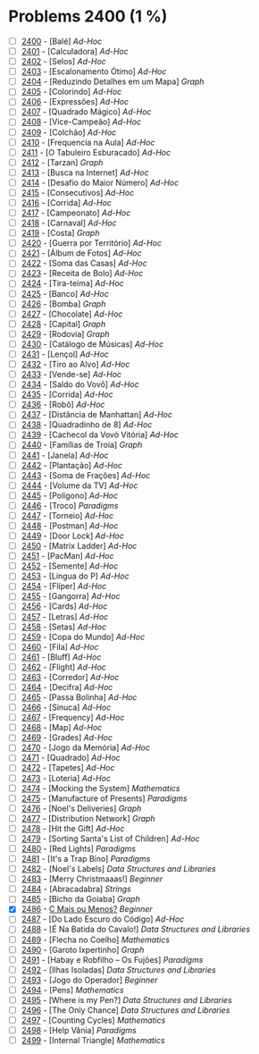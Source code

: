 # Problems 2400 (1 %)


- [ ] [2400](https://www.beecrowd.com.br/judge/en/problems/view/2400) - [Balé] *Ad-Hoc*
- [ ] [2401](https://www.beecrowd.com.br/judge/en/problems/view/2401) - [Calculadora] *Ad-Hoc*
- [ ] [2402](https://www.beecrowd.com.br/judge/en/problems/view/2402) - [Selos] *Ad-Hoc*
- [ ] [2403](https://www.beecrowd.com.br/judge/en/problems/view/2403) - [Escalonamento Ótimo] *Ad-Hoc*
- [ ] [2404](https://www.beecrowd.com.br/judge/en/problems/view/2404) - [Reduzindo Detalhes em um Mapa] *Graph*
- [ ] [2405](https://www.beecrowd.com.br/judge/en/problems/view/2405) - [Colorindo] *Ad-Hoc*
- [ ] [2406](https://www.beecrowd.com.br/judge/en/problems/view/2406) - [Expressões] *Ad-Hoc*
- [ ] [2407](https://www.beecrowd.com.br/judge/en/problems/view/2407) - [Quadrado Mágico] *Ad-Hoc*
- [ ] [2408](https://www.beecrowd.com.br/judge/en/problems/view/2408) - [Vice-Campeão] *Ad-Hoc*
- [ ] [2409](https://www.beecrowd.com.br/judge/en/problems/view/2409) - [Colchão] *Ad-Hoc*
- [ ] [2410](https://www.beecrowd.com.br/judge/en/problems/view/2410) - [Frequencia na Aula] *Ad-Hoc*
- [ ] [2411](https://www.beecrowd.com.br/judge/en/problems/view/2411) - [O Tabuleiro Esburacado] *Ad-Hoc*
- [ ] [2412](https://www.beecrowd.com.br/judge/en/problems/view/2412) - [Tarzan] *Graph*
- [ ] [2413](https://www.beecrowd.com.br/judge/en/problems/view/2413) - [Busca na Internet] *Ad-Hoc*
- [ ] [2414](https://www.beecrowd.com.br/judge/en/problems/view/2414) - [Desafio do Maior Número] *Ad-Hoc*
- [ ] [2415](https://www.beecrowd.com.br/judge/en/problems/view/2415) - [Consecutivos] *Ad-Hoc*
- [ ] [2416](https://www.beecrowd.com.br/judge/en/problems/view/2416) - [Corrida] *Ad-Hoc*
- [ ] [2417](https://www.beecrowd.com.br/judge/en/problems/view/2417) - [Campeonato] *Ad-Hoc*
- [ ] [2418](https://www.beecrowd.com.br/judge/en/problems/view/2418) - [Carnaval] *Ad-Hoc*
- [ ] [2419](https://www.beecrowd.com.br/judge/en/problems/view/2419) - [Costa] *Graph*
- [ ] [2420](https://www.beecrowd.com.br/judge/en/problems/view/2420) - [Guerra por Território] *Ad-Hoc*
- [ ] [2421](https://www.beecrowd.com.br/judge/en/problems/view/2421) - [Álbum de Fotos] *Ad-Hoc*
- [ ] [2422](https://www.beecrowd.com.br/judge/en/problems/view/2422) - [Soma das Casas] *Ad-Hoc*
- [ ] [2423](https://www.beecrowd.com.br/judge/en/problems/view/2423) - [Receita de Bolo] *Ad-Hoc*
- [ ] [2424](https://www.beecrowd.com.br/judge/en/problems/view/2424) - [Tira-teima] *Ad-Hoc*
- [ ] [2425](https://www.beecrowd.com.br/judge/en/problems/view/2425) - [Banco] *Ad-Hoc*
- [ ] [2426](https://www.beecrowd.com.br/judge/en/problems/view/2426) - [Bomba] *Graph*
- [ ] [2427](https://www.beecrowd.com.br/judge/en/problems/view/2427) - [Chocolate] *Ad-Hoc*
- [ ] [2428](https://www.beecrowd.com.br/judge/en/problems/view/2428) - [Capital] *Graph*
- [ ] [2429](https://www.beecrowd.com.br/judge/en/problems/view/2429) - [Rodovia] *Graph*
- [ ] [2430](https://www.beecrowd.com.br/judge/en/problems/view/2430) - [Catálogo de Músicas] *Ad-Hoc*
- [ ] [2431](https://www.beecrowd.com.br/judge/en/problems/view/2431) - [Lençol] *Ad-Hoc*
- [ ] [2432](https://www.beecrowd.com.br/judge/en/problems/view/2432) - [Tiro ao Alvo] *Ad-Hoc*
- [ ] [2433](https://www.beecrowd.com.br/judge/en/problems/view/2433) - [Vende-se] *Ad-Hoc*
- [ ] [2434](https://www.beecrowd.com.br/judge/en/problems/view/2434) - [Saldo do Vovô] *Ad-Hoc*
- [ ] [2435](https://www.beecrowd.com.br/judge/en/problems/view/2435) - [Corrida] *Ad-Hoc*
- [ ] [2436](https://www.beecrowd.com.br/judge/en/problems/view/2436) - [Robô] *Ad-Hoc*
- [ ] [2437](https://www.beecrowd.com.br/judge/en/problems/view/2437) - [Distância de Manhattan] *Ad-Hoc*
- [ ] [2438](https://www.beecrowd.com.br/judge/en/problems/view/2438) - [Quadradinho de 8] *Ad-Hoc*
- [ ] [2439](https://www.beecrowd.com.br/judge/en/problems/view/2439) - [Cachecol da Vovó Vitória] *Ad-Hoc*
- [ ] [2440](https://www.beecrowd.com.br/judge/en/problems/view/2440) - [Famílias de Troia] *Graph*
- [ ] [2441](https://www.beecrowd.com.br/judge/en/problems/view/2441) - [Janela] *Ad-Hoc*
- [ ] [2442](https://www.beecrowd.com.br/judge/en/problems/view/2442) - [Plantação] *Ad-Hoc*
- [ ] [2443](https://www.beecrowd.com.br/judge/en/problems/view/2443) - [Soma de Frações] *Ad-Hoc*
- [ ] [2444](https://www.beecrowd.com.br/judge/en/problems/view/2444) - [Volume da TV] *Ad-Hoc*
- [ ] [2445](https://www.beecrowd.com.br/judge/en/problems/view/2445) - [Polígono] *Ad-Hoc*
- [ ] [2446](https://www.beecrowd.com.br/judge/en/problems/view/2446) - [Troco] *Paradigms*
- [ ] [2447](https://www.beecrowd.com.br/judge/en/problems/view/2447) - [Torneio] *Ad-Hoc*
- [ ] [2448](https://www.beecrowd.com.br/judge/en/problems/view/2448) - [Postman] *Ad-Hoc*
- [ ] [2449](https://www.beecrowd.com.br/judge/en/problems/view/2449) - [Door Lock] *Ad-Hoc*
- [ ] [2450](https://www.beecrowd.com.br/judge/en/problems/view/2450) - [Matrix Ladder] *Ad-Hoc*
- [ ] [2451](https://www.beecrowd.com.br/judge/en/problems/view/2451) - [PacMan] *Ad-Hoc*
- [ ] [2452](https://www.beecrowd.com.br/judge/en/problems/view/2452) - [Semente] *Ad-Hoc*
- [ ] [2453](https://www.beecrowd.com.br/judge/en/problems/view/2453) - [Língua do P] *Ad-Hoc*
- [ ] [2454](https://www.beecrowd.com.br/judge/en/problems/view/2454) - [Flíper] *Ad-Hoc*
- [ ] [2455](https://www.beecrowd.com.br/judge/en/problems/view/2455) - [Gangorra] *Ad-Hoc*
- [ ] [2456](https://www.beecrowd.com.br/judge/en/problems/view/2456) - [Cards] *Ad-Hoc*
- [ ] [2457](https://www.beecrowd.com.br/judge/en/problems/view/2457) - [Letras] *Ad-Hoc*
- [ ] [2458](https://www.beecrowd.com.br/judge/en/problems/view/2458) - [Setas] *Ad-Hoc*
- [ ] [2459](https://www.beecrowd.com.br/judge/en/problems/view/2459) - [Copa do Mundo] *Ad-Hoc*
- [ ] [2460](https://www.beecrowd.com.br/judge/en/problems/view/2460) - [Fila] *Ad-Hoc*
- [ ] [2461](https://www.beecrowd.com.br/judge/en/problems/view/2461) - [Bluff] *Ad-Hoc*
- [ ] [2462](https://www.beecrowd.com.br/judge/en/problems/view/2462) - [Flight] *Ad-Hoc*
- [ ] [2463](https://www.beecrowd.com.br/judge/en/problems/view/2463) - [Corredor] *Ad-Hoc*
- [ ] [2464](https://www.beecrowd.com.br/judge/en/problems/view/2464) - [Decifra] *Ad-Hoc*
- [ ] [2465](https://www.beecrowd.com.br/judge/en/problems/view/2465) - [Passa Bolinha] *Ad-Hoc*
- [ ] [2466](https://www.beecrowd.com.br/judge/en/problems/view/2466) - [Sinuca] *Ad-Hoc*
- [ ] [2467](https://www.beecrowd.com.br/judge/en/problems/view/2467) - [Frequency] *Ad-Hoc*
- [ ] [2468](https://www.beecrowd.com.br/judge/en/problems/view/2468) - [Map] *Ad-Hoc*
- [ ] [2469](https://www.beecrowd.com.br/judge/en/problems/view/2469) - [Grades] *Ad-Hoc*
- [ ] [2470](https://www.beecrowd.com.br/judge/en/problems/view/2470) - [Jogo da Memória] *Ad-Hoc*
- [ ] [2471](https://www.beecrowd.com.br/judge/en/problems/view/2471) - [Quadrado] *Ad-Hoc*
- [ ] [2472](https://www.beecrowd.com.br/judge/en/problems/view/2472) - [Tapetes] *Ad-Hoc*
- [ ] [2473](https://www.beecrowd.com.br/judge/en/problems/view/2473) - [Loteria] *Ad-Hoc*
- [ ] [2474](https://www.beecrowd.com.br/judge/en/problems/view/2474) - [Mocking the System] *Mathematics*
- [ ] [2475](https://www.beecrowd.com.br/judge/en/problems/view/2475) - [Manufacture of Presents] *Paradigms*
- [ ] [2476](https://www.beecrowd.com.br/judge/en/problems/view/2476) - [Noel's Deliveries] *Graph*
- [ ] [2477](https://www.beecrowd.com.br/judge/en/problems/view/2477) - [Distribution Network] *Graph*
- [ ] [2478](https://www.beecrowd.com.br/judge/en/problems/view/2478) - [Hit the Gift] *Ad-Hoc*
- [ ] [2479](https://www.beecrowd.com.br/judge/en/problems/view/2479) - [Sorting Santa's List of Children] *Ad-Hoc*
- [ ] [2480](https://www.beecrowd.com.br/judge/en/problems/view/2480) - [Red Lights] *Paradigms*
- [ ] [2481](https://www.beecrowd.com.br/judge/en/problems/view/2481) - [It's a Trap Bino] *Paradigms*
- [ ] [2482](https://www.beecrowd.com.br/judge/en/problems/view/2482) - [Noel's Labels] *Data Structures and Libraries*
- [ ] [2483](https://www.beecrowd.com.br/judge/en/problems/view/2483) - [Merry Christmaaas!] *Beginner*
- [ ] [2484](https://www.beecrowd.com.br/judge/en/problems/view/2484) - [Abracadabra] *Strings*
- [ ] [2485](https://www.beecrowd.com.br/judge/en/problems/view/2485) - [Bicho da Goiaba] *Graph*
- [x] [2486](https://www.beecrowd.com.br/judge/en/problems/view/2486) - [C Mais ou Menos?](https://github.com/Luc4sguilherme/beecrowd/blob/master/problems/[2400-2499]/2486/code.js) *Beginner*
- [ ] [2487](https://www.beecrowd.com.br/judge/en/problems/view/2487) - [Do Lado Escuro do Código] *Ad-Hoc*
- [ ] [2488](https://www.beecrowd.com.br/judge/en/problems/view/2488) - [É Na Batida do Cavalo!] *Data Structures and Libraries*
- [ ] [2489](https://www.beecrowd.com.br/judge/en/problems/view/2489) - [Flecha no Coelho] *Mathematics*
- [ ] [2490](https://www.beecrowd.com.br/judge/en/problems/view/2490) - [Garoto Ixpertinho] *Graph*
- [ ] [2491](https://www.beecrowd.com.br/judge/en/problems/view/2491) - [Habay e Robfilho – Os Fujões] *Paradigms*
- [ ] [2492](https://www.beecrowd.com.br/judge/en/problems/view/2492) - [Ilhas Isoladas] *Data Structures and Libraries*
- [ ] [2493](https://www.beecrowd.com.br/judge/en/problems/view/2493) - [Jogo do Operador] *Beginner*
- [ ] [2494](https://www.beecrowd.com.br/judge/en/problems/view/2494) - [Pens] *Mathematics*
- [ ] [2495](https://www.beecrowd.com.br/judge/en/problems/view/2495) - [Where is my Pen?] *Data Structures and Libraries*
- [ ] [2496](https://www.beecrowd.com.br/judge/en/problems/view/2496) - [The Only Chance] *Data Structures and Libraries*
- [ ] [2497](https://www.beecrowd.com.br/judge/en/problems/view/2497) - [Counting Cycles] *Mathematics*
- [ ] [2498](https://www.beecrowd.com.br/judge/en/problems/view/2498) - [Help Vânia] *Paradigms*
- [ ] [2499](https://www.beecrowd.com.br/judge/en/problems/view/2499) - [Internal Triangle] *Mathematics*